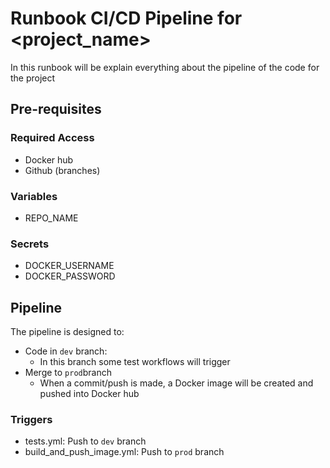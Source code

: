 # Runbook CI/CD Pipeline for <project_name>

In this runbook will be explain everything about the pipeline of the code for the project

## Pre-requisites
### Required Access
- Docker hub
- Github (branches)

### Variables
- REPO_NAME

### Secrets
- DOCKER_USERNAME
- DOCKER_PASSWORD

## Pipeline
The pipeline is designed to:
- Code in `dev` branch:
  - In this branch some test workflows will trigger
- Merge to `prod`branch
  - When a commit/push is made, a Docker image will be created and pushed into Docker hub

### Triggers 
- tests.yml: Push to `dev` branch
- build_and_push_image.yml: Push to `prod` branch

